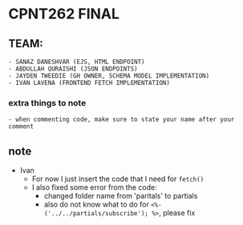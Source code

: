 # CPNT262 FINAL
## TEAM:
    - SANAZ DANESHVAR (EJS, HTML ENDPOINT)
    - ABDULLAH QURAISHI (JSON ENDPOINTS)
    - JAYDEN TWEEDIE (GH OWNER, SCHEMA MODEL IMPLEMENTATION)
    - IVAN LAVENA (FRONTEND FETCH IMPLEMENTATION)

### extra things to note
    - when commenting code, make sure to state your name after your comment

## note 
 - Ivan
    - For now I just insert the code that I need for `fetch()`
    - I also fixed some error from the code:
        - changed  folder name from 'paritals' to partials
        - also do not know what to do for `<%- ('../../partials/subscribe'); %>`, please fix